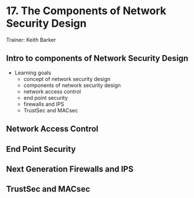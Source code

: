 # 17. The Components of Network Security Design

Trainer: Keith Barker


## Intro to components of Network Security Design

- Learning goals
  - concept of network security design
  - components of network security design
  - network access control
  - end point security
  - firewalls and IPS
  - TrustSec and MACsec


## Network Access Control





## End Point Security





## Next Generation Firewalls and IPS





## TrustSec and MACsec




